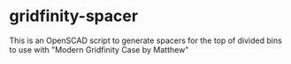 # gridfinity-spacer
This is an OpenSCAD script to generate spacers for the top of divided bins to use with "Modern Gridfinity Case by Matthew"
